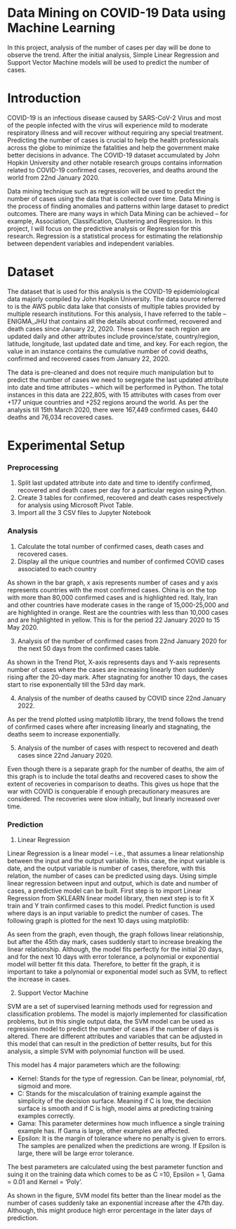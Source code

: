# Data Mining on COVID-19 Data using Machine Learning
In this project, analysis of the number of cases per day will be done to observe the trend. After the initial analysis, Simple Linear Regression and Support Vector Machine models will be used to predict the number of cases. 

# Introduction
COVID-19 is an infectious disease caused by SARS-CoV-2 Virus and most of the people infected with the virus will experience mild to moderate respiratory illness and will recover without requiring any special treatment. Predicting the number of cases is crucial to help the health professionals across the globe to minimize the fatalities and help the government make better decisions in advance. The COVID-19 dataset accumulated by John Hopkin University and other notable research groups contains information related to COVID-19 confirmed cases, recoveries, and deaths around the world from 22nd January 2020.

Data mining technique such as regression will be used to predict the number of cases using the data that is collected over time. Data Mining is the process of finding anomalies and patterns within large dataset to predict outcomes. There are many ways in which Data Mining can be achieved – for example, Association, Classification, Clustering and Regression. In this project, I will focus on the predictive analysis or Regression for this research. Regression is a statistical process for estimating the relationship between dependent variables and independent variables.

# Dataset
The dataset that is used for this analysis is the COVID-19 epidemiological data majorly compiled by John Hopkin University. The data source referred to is the AWS public data lake that consists of multiple tables provided by multiple research institutions. For this analysis, I have referred to the table – ENIGMA_JHU that contains all the details about confirmed, recovered and death cases since January 22, 2020. These cases for each region are updated daily and other attributes include province/state, country/region, latitude, longitude, last updated date and time, and key. For each region, the value in an instance contains the cumulative number of covid deaths, confirmed and recovered cases from January 22, 2020.

The data is pre-cleaned and does not require much manipulation but to predict the number of cases we need to segregate the last updated attribute into date and time attributes – which will be performed in Python. The total instances in this data are 222,805, with 15 attributes with cases from over +177 unique countries and +252 regions around the world. As per the analysis till 15th March 2020, there were 167,449 confirmed cases, 6440 deaths and 76,034 recovered cases.

# Experimental Setup
### Preprocessing
1. Split last updated attribute into date and time to identify confirmed, recovered and death cases per day for a particular region using Python. 
2. Create 3 tables for confirmed, recovered and death cases respectively for analysis using Microsoft Pivot Table.
3. Import all the 3 CSV files to Jupyter Notebook

### Analysis
1. Calculate the total number of confirmed cases, death cases and recovered cases.
2. Display all the unique countries and number of confirmed COVID cases associated to each country

As shown in the bar graph, x axis represents number of cases and y axis represents countries with the most confirmed cases. China is on the top with more than 80,000 confirmed cases and is highlighted red. Italy, Iran and other countries have moderate cases in the range of 15,000-25,000 and are highlighted in orange. Rest are the countries with less than 10,000 cases and are highlighted in yellow. This is for the period 22 January 2020 to 15 May 2020. 

3. Analysis of the number of confirmed cases from 22nd January 2020 for the next 50 days from the confirmed cases table.  

As shown in the Trend Plot, X-axis represents days and Y-axis represents number of cases where the cases are increasing linearly then suddenly rising after the 20-day mark. After stagnating for another 10 days, the cases start to rise exponentially till the 53rd day mark.

4. Analysis of the number of deaths caused by COVID since 22nd January 2022.

As per the trend plotted using matplotlib library, the trend follows the trend of confirmed cases where after increasing linearly and stagnating, the deaths seem to increase exponentially.

5. Analysis of the number of cases with respect to recovered and death cases since 22nd January 2020. 

Even though there is a separate graph for the number of deaths, the aim of this graph is to include the total deaths and recovered cases to show the extent of recoveries in comparison to deaths. This gives us hope that the war with COVID is conquerable if enough precautionary measures are considered. The recoveries were slow initially, but linearly increased over time.

### Prediction

1. Linear Regression

Linear Regression is a linear model – i.e., that assumes a linear relationship between the input and the output variable. In this case, the input variable is date, and the output variable is number of cases, therefore, with this relation, the number of cases can be predicted using days. Using simple linear regression between input and output, which is date and number of cases, a predictive model can be built. First step is to import Linear Regression from SKLEARN linear model library, then next step is to fit X train and Y train confirmed cases to this model. Predict function is used where days is an input variable to predict the number of cases. The following graph is plotted for the next 10 days using matplotlib:

As seen from the graph, even though, the graph follows linear relationship, but after the 45th day mark, cases suddenly start to increase breaking the linear relationship. Although, the model fits perfectly for the initial 20 days, and for the next 10 days with error tolerance, a polynomial or exponential model will better fit this data. Therefore, to better fit the graph, it is important to take a polynomial or exponential model such as SVM, to reflect the increase in cases. 

2. Support Vector Machine

SVM are a set of supervised learning methods used for regression and classification problems. The model is majorly implemented for classification problems, but in this single output data, the SVM model can be used as regression model to predict the number of cases if the number of days is altered.
There are different attributes and variables that can be adjusted in this model that can result in the prediction of better results, but for this analysis, a simple SVM with polynomial function will be used. 

This model has 4 major parameters which are the following:
- Kernel: Stands for the type of regression. Can be linear, polynomial, rbf, sigmoid and more.
- C: Stands for the miscalculation of training example against the simplicity of the decision surface. Meaning if C is low, the decision surface is smooth   and if C is high, model aims at predicting training examples correctly.
- Gama: This parameter determines how much influence a single training example has. If Gama is large, other examples are affected.
- Epsilon: It is the margin of tolerance where no penalty is given to errors. The samples are penalized when the predictions are wrong. If Epsilon is         large, there will be large error tolerance.

The best parameters are calculated using the best parameter function and suing it on the training data which comes to be as C =10, Epsilon = 1, Gama = 0.01 and Kernel = ‘Poly’.

As shown in the figure, SVM model fits better than the linear model as the number of cases suddenly take an exponential increase after the 47th day. Although, this might produce high error percentage in the later days of prediction.


